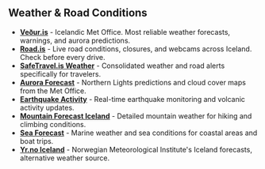## Weather & Road Conditions

- **<a href="https://vedur.is" target="_blank">Veður.is</a>** - Icelandic Met Office. Most reliable weather forecasts, warnings, and aurora predictions.
- **<a href="https://road.is" target="_blank">Road.is</a>** - Live road conditions, closures, and webcams across Iceland. Check before every drive.
- **<a href="https://safetravel.is/weather" target="_blank">SafeTravel.is Weather</a>** - Consolidated weather and road alerts specifically for travelers.
- **<a href="https://en.vedur.is/weather/forecasts/aurora" target="_blank">Aurora Forecast</a>** - Northern Lights predictions and cloud cover maps from the Met Office.
- **<a href="https://en.vedur.is/earthquakes-and-volcanism/earthquakes" target="_blank">Earthquake Activity</a>** - Real-time earthquake monitoring and volcanic activity updates.
- **<a href="https://www.mountain-forecast.com/countries/Iceland" target="_blank">Mountain Forecast Iceland</a>** - Detailed mountain weather for hiking and climbing conditions.
- **<a href="https://en.vedur.is/weather/forecasts/sea" target="_blank">Sea Forecast</a>** - Marine weather and sea conditions for coastal areas and boat trips.
- **<a href="https://www.yr.no/en/forecast/daily-table/2-3413829/Iceland/Capital%20Region/Reykjav%C3%ADkurborg/Reykjavik" target="_blank">Yr.no Iceland</a>** - Norwegian Meteorological Institute's Iceland forecasts, alternative weather source.